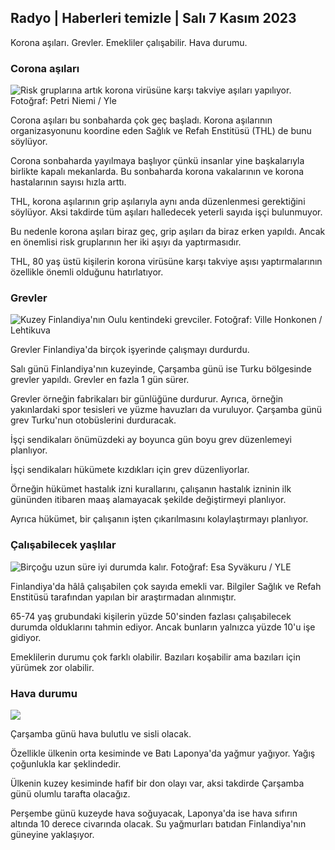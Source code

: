 ## Radyo \| Haberleri temizle \| Salı 7 Kasım 2023

Korona aşıları. Grevler. Emekliler çalışabilir. Hava durumu.

### Corona aşıları

![Risk gruplarına artık korona virüsüne karşı takviye aşıları yapılıyor. Fotoğraf: Petri Niemi / Yle](https://images.cdn.yle.fi/image/upload/c_crop,h_2266,w_4027,x_0,y_0/ar_1.7777777777777777,c_fill,g_faces,h_675,w_1200/dpr_1.0/q_auto:eco/f_auto/fl_lossy/v1675253861/39-99789363046bc0166b4)

Corona aşıları bu sonbaharda çok geç başladı. Korona aşılarının organizasyonunu koordine eden Sağlık ve Refah Enstitüsü (THL) de bunu söylüyor.

Corona sonbaharda yayılmaya başlıyor çünkü insanlar yine başkalarıyla birlikte kapalı mekanlarda. Bu sonbaharda korona vakalarının ve korona hastalarının sayısı hızla arttı.

THL, korona aşılarının grip aşılarıyla aynı anda düzenlenmesi gerektiğini söylüyor. Aksi takdirde tüm aşıları halledecek yeterli sayıda işçi bulunmuyor.

Bu nedenle korona aşıları biraz geç, grip aşıları da biraz erken yapıldı. Ancak en önemlisi risk gruplarının her iki aşıyı da yaptırmasıdır.

THL, 80 yaş üstü kişilerin korona virüsüne karşı takviye aşısı yaptırmalarının özellikle önemli olduğunu hatırlatıyor.

### Grevler

![Kuzey Finlandiya'nın Oulu kentindeki grevciler. Fotoğraf: Ville Honkonen / Lehtikuva](https://images.cdn.yle.fi/image/upload/c_crop,h_2880,w_5120,x_0,y_533/ar_1.77777777777777777,c_fill,g_faces,h_675,w_1200/dpr_1.0/q_auto:eco/f_auto/fl_lossy/v1699368229/39-11968696549f7933eb81)

Grevler Finlandiya'da birçok işyerinde çalışmayı durdurdu.

Salı günü Finlandiya'nın kuzeyinde, Çarşamba günü ise Turku bölgesinde grevler yapıldı. Grevler en fazla 1 gün sürer.

Grevler örneğin fabrikaları bir günlüğüne durdurur. Ayrıca, örneğin yakınlardaki spor tesisleri ve yüzme havuzları da vuruluyor. Çarşamba günü grev Turku'nun otobüslerini durduracak.

İşçi sendikaları önümüzdeki ay boyunca gün boyu grev düzenlemeyi planlıyor.

İşçi sendikaları hükümete kızdıkları için grev düzenliyorlar.

Örneğin hükümet hastalık izni kurallarını, çalışanın hastalık izninin ilk gününden itibaren maaş alamayacak şekilde değiştirmeyi planlıyor.

Ayrıca hükümet, bir çalışanın işten çıkarılmasını kolaylaştırmayı planlıyor.

### Çalışabilecek yaşlılar

![Birçoğu uzun süre iyi durumda kalır. Fotoğraf: Esa Syväkuru / YLE](https://images.cdn.yle.fi/image/upload/c_crop,h_3375,w_6000,x_0,y_47/ar_1.7777777777777777,c_fill,g_faces,h_675,w_1200/dpr_1.0/q_auto:eco/f_auto/fl_lossy/v1568642672/39-5915475d7f9625891ee)

Finlandiya'da hâlâ çalışabilen çok sayıda emekli var. Bilgiler Sağlık ve Refah Enstitüsü tarafından yapılan bir araştırmadan alınmıştır.

65-74 yaş grubundaki kişilerin yüzde 50'sinden fazlası çalışabilecek durumda olduklarını tahmin ediyor. Ancak bunların yalnızca yüzde 10'u işe gidiyor.

Emeklilerin durumu çok farklı olabilir. Bazıları koşabilir ama bazıları için yürümek zor olabilir.

### Hava durumu

![](https://images.cdn.yle.fi/image/upload/c_crop,h_1080,w_1919,x_0,y_0/ar_1.7777777777777777,c_fill,g_faces,h_675,w_1200/dpr_1.0/q_auto:eco/f_auto/fl_lossy/v1699373925/39-1197270654a63406a4f5)

Çarşamba günü hava bulutlu ve sisli olacak.

Özellikle ülkenin orta kesiminde ve Batı Laponya'da yağmur yağıyor. Yağış çoğunlukla kar şeklindedir.

Ülkenin kuzey kesiminde hafif bir don olayı var, aksi takdirde Çarşamba günü olumlu tarafta olacağız.

Perşembe günü kuzeyde hava soğuyacak, Laponya'da ise hava sıfırın altında 10 derece civarında olacak. Su yağmurları batıdan Finlandiya'nın güneyine yaklaşıyor.